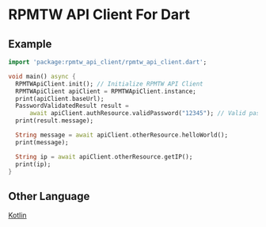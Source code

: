 # RPMTW API Client For Dart

## Example
```dart
import 'package:rpmtw_api_client/rpmtw_api_client.dart';

void main() async {
  RPMTWApiClient.init(); // Initialize RPMTW API Client
  RPMTWApiClient apiClient = RPMTWApiClient.instance;
  print(apiClient.baseUrl);
  PasswordValidatedResult result =
      await apiClient.authResource.validPassword("12345"); // Valid password
  print(result.message);

  String message = await apiClient.otherResource.helloWorld();
  print(message);

  String ip = await apiClient.otherResource.getIP();
  print(ip);
}
```

## Other Language
[Kotlin](https://github.com/RPMTW/RPMTW-API-Client-Kotlin)